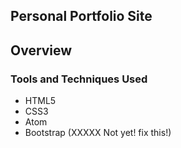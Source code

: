## Personal Portfolio Site

## Overview

### Tools and Techniques Used

* HTML5
* CSS3
* Atom
* Bootstrap (XXXXX Not yet! fix this!)
